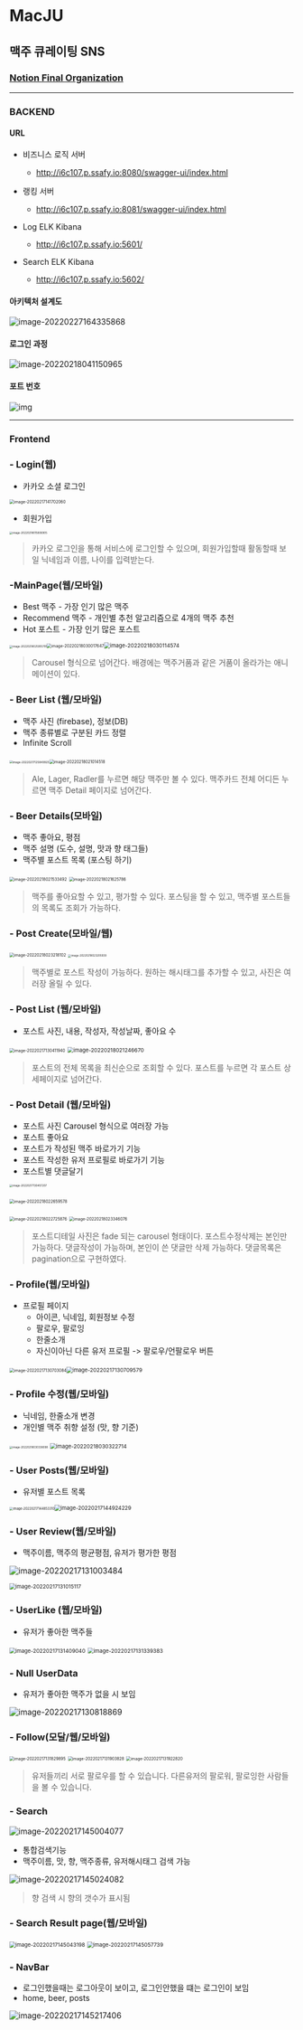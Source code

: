 # MacJU

## 맥주 큐레이팅 SNS

### [Notion Final Organization](https://like-slip-2f1.notion.site/MacJu-bf7653cdc5504c559c8c54306bd2a4a2)

****

### BACKEND

#### URL

- 비즈니스 로직 서버
  - http://i6c107.p.ssafy.io:8080/swagger-ui/index.html
- 랭킹 서버
  - http://i6c107.p.ssafy.io:8081/swagger-ui/index.html
- Log ELK Kibana
  - http://i6c107.p.ssafy.io:5601/

- Search ELK Kibana
  - http://i6c107.p.ssafy.io:5602/

#### 아키텍처 설계도

![image-20220227164335868](README.assets/image-20220227164335868.png)

#### 로그인 과정

![image-20220218041150965](README.assets/image-20220218041150965.png)

#### 포트 번호

![img](README.assets/qw9B4knMR8l1iMRXNW6RKTiJvPxfOW1U6ooEXVAfnznQyKCgbkkkocJrE5EaXc0ZSHln_DHTlRWDHxOXi435QbuKu_jaxn6RZG8AEOP-drTpmPkBpo5hd5n20yWntiR0f2Pjo60sShVM.png)



---

### Frontend

### - Login(웹)

- 카카오 소셜 로그인

<img src="README.assets/image-20220217141702060.png" alt="image-20220217141702060" style="zoom: 50%;" />

* 회원가입

<img src="README.assets/image-20220218015806905.png" alt="image-20220218015806905" style="zoom: 33%;" />



> 카카오 로그인을 통해 서비스에 로그인할 수 있으며, 회원가입할때 활동할때 보일 닉네임과 이름, 나이를 입력받는다. 



### -MainPage(웹/모바일)

* Best 맥주 - 가장 인기 많은 맥주
* Recommend 맥주 - 개인별 추천 알고리즘으로 4개의 맥주 추천
* Hot 포스트 - 가장 인기 많은 포스트

<img src="README.assets/image-20220218025955791.png" alt="image-20220218025955791" style="zoom: 33%;" /><img src="README.assets/image-20220218030017647.png" alt="image-20220218030017647" style="zoom:50%;" /><img src="README.assets/image-20220218030114574.png" alt="image-20220218030114574" style="zoom:67%;" />



> Carousel 형식으로 넘어간다. 배경에는 맥주거품과 같은 거품이 올라가는 애니메이션이 있다.



### - Beer List (웹/모바일)

- 맥주 사진 (firebase), 정보(DB)
- 맥주 종류별로 구분된 카드 정렬
- Infinite Scroll

​		<img src="README.assets/image-20220217125849925.png" alt="image-20220217125849925" style="zoom: 35%;" /><img src="README.assets/image-20220218021014518.png" alt="image-20220218021014518" style="zoom: 50%;" />



> Ale, Lager, Radler를 누르면 해당 맥주만 볼 수 있다. 
> 맥주카드 전체 어디든 누르면 맥주 Detail 페이지로 넘어간다.



### - Beer Details(모바일)

* 맥주 좋아요, 평점
* 맥주 설명 (도수, 설명, 맛과 향 태그들)
* 맥주별 포스트 목록 (포스팅 하기)

​										<img src="README.assets/image-20220218021533492.png" alt="image-20220218021533492" style="zoom: 50%;" />				<img src="README.assets/image-20220218021625786.png" alt="image-20220218021625786" style="zoom:50%;" />



> 맥주를 좋아요할 수 있고, 평가할 수 있다. 포스팅을 할 수 있고, 맥주별 포스트들의 목록도 조회가 가능하다.



### - Post Create(모바일/웹)

​							<img src="README.assets/image-20220218023218102.png" alt="image-20220218023218102" style="zoom: 50%;" />	<img src="README.assets/image-20220218023205939.png" alt="image-20220218023205939" style="zoom: 33%;" />



> 맥주별로 포스트 작성이 가능하다. 원하는 해시태그를 추가할 수 있고, 사진은 여러장 올릴 수 있다.



### - Post List (웹/모바일)

* 포스트 사진, 내용, 작성자, 작성날짜, 좋아요 수

<img src="README.assets/image-20220217130411940.png" alt="image-20220217130411940" style="zoom: 50%;" />



<img src="README.assets/image-20220218021246670.png" alt="image-20220218021246670" style="zoom:67%;" />



> 포스트의 전체 목록을 최신순으로 조회할 수 있다. 포스트를 누르면 각 포스트 상세페이지로 넘어간다.



### - Post Detail (웹/모바일)

* 포스트 사진 Carousel 형식으로 여러장 가능
* 포스트 좋아요
* 포스트가 작성된 맥주 바로가기 기능
* 포스트 작성한 유저 프로필로 바로가기 기능
* 포스트별 댓글달기

<img src="README.assets/image-20220217130457207.png" alt="image-20220217130457207" style="zoom:33%;" />



​					<img src="README.assets/image-20220218022659578.png" alt="image-20220218022659578" style="zoom:50%;" />

​	<img src="README.assets/image-20220218022725876.png" alt="image-20220218022725876" style="zoom:50%;" />	<img src="README.assets/image-20220218023346076.png" alt="image-20220218023346076" style="zoom:50%;" />

> 포스트디테일 사진은 fade 되는 carousel 형태이다. 포스트수정삭제는 본인만 가능하다.
> 댓글작성이 가능하며, 본인이 쓴 댓글만 삭제 가능하다. 댓글목록은 pagination으로 구현하였다.



### - Profile(웹/모바일)

- 프로필 페이지 
  - 아이콘, 닉네임, 회원정보 수정
  - 팔로우, 팔로잉
  - 한줄소개
  - 자신이아닌 다른 유저 프로필 -> 팔로우/언팔로우 버튼

​			<img src="README.assets/image-20220217130703084.png" alt="image-20220217130703084" style="zoom: 50%;" /><img src="README.assets/image-20220217130709579.png" alt="image-20220217130709579" style="zoom: 67%;" />



### - Profile 수정(웹/모바일)

* 닉네임, 한줄소개 변경 
* 개인별 맥주 취향 설정 (맛, 향 기준) 

​		<img src="README.assets/image-20220218030338098.png" alt="image-20220218030338098" style="zoom:33%;" />	<img src="README.assets/image-20220218030322714.png" alt="image-20220218030322714" style="zoom:67%;" />



### - User Posts(웹/모바일)

* 유저별 포스트 목록

<img src="README.assets/image-20220217144853310.png" alt="image-20220217144853310" style="zoom: 40%;" /><img src="README.assets/image-20220217144924229.png" alt="image-20220217144924229" style="zoom: 67%;" />



### - User Review(웹/모바일)

* 맥주이름, 맥주의 평균평점, 유저가 평가한 평점

![image-20220217131003484](README.assets/image-20220217131003484.png)



<img src="README.assets/image-20220217131015117.png" alt="image-20220217131015117" style="zoom:67%;" />



### - UserLike (웹/모바일)

* 유저가 좋아한 맥주들

<img src="README.assets/image-20220217131409040.png" alt="image-20220217131409040" style="zoom:67%;" />



<img src="README.assets/image-20220217131339383.png" alt="image-20220217131339383" style="zoom:67%;" />





### - Null UserData

* 유저가 좋아한 맥주가 없을 시 보임

![image-20220217130818869](README.assets/image-20220217130818869.png)





### - Follow(모달/웹/모바일)

<img src="README.assets/image-20220217131829895.png" alt="image-20220217131829895" style="zoom:50%;" />



<img src="README.assets/image-20220217131903828.png" alt="image-20220217131903828" style="zoom:50%;" />



<img src="README.assets/image-20220217131922820.png" alt="image-20220217131922820" style="zoom:50%;" />



> 유저들끼리 서로 팔로우를 할 수 있습니다. 다른유저의 팔로워, 팔로잉한 사람들을 볼 수 있습니다.



### - Search

![image-20220217145004077](README.assets/image-20220217145004077.png)



* 통합검색기능
* 맥주이름, 맛, 향, 맥주종류, 유저해시태그 검색 가능

![image-20220217145024082](README.assets/image-20220217145024082.png)



> 향 검색 시 향의 갯수가 표시됨



### - Search Result page(웹/모바일)

<img src="README.assets/image-20220217145043198.png" alt="image-20220217145043198" style="zoom:67%;" />



<img src="README.assets/image-20220217145057739.png" alt="image-20220217145057739" style="zoom:67%;" />





### - NavBar 

* 로그인했을때는 로그아웃이 보이고, 로그인안했을 떄는 로그인이 보임
* home, beer, posts

![image-20220217145217406](README.assets/image-20220217145217406.png)







